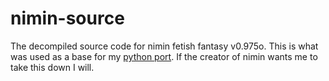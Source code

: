 # nimin-source
The decompiled source code for nimin fetish fantasy v0.975o. This is what was used as a base for my <a href="https://github.com/ajdelguidice/pymin/tree/Development">python port</a>. If the creator of nimin wants me to take this down I will.
